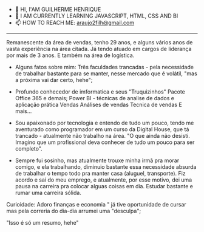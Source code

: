 - 👋 HI, I'AM GUILHERME HENRIQUE
- 🌱 I AM CURRENTLY LEARNING JAVASCRIPT, HTML, CSS AND BI 
- 📫 HOW TO REACH ME: araujo2filh@gmail.com

-------------------------------------------------------------------------------------------------------------------------------------------
Remanescente da área de vendas, tenho 29 anos, e alguns vários anos de vasta experiência na área citada. Já tendo atuado em cargos de liderança por mais de 3 anos. E também na área de logística. 

- Alguns fatos sobre mim:
Três faculdades trancadas - pela necessidade de trabalhar bastante para se manter, nesse mercado que é volátil, "mas a próxima vai dar certo, hehe";

- Profundo conhecedor de imformatica e seus "Truquizinhos" 
Pacote Office 365 e demais;
Power BI - técnicas de analise de dados e aplicação prática 
Vendas 
Análises de vendas
Tecnica de vendas
E mais...

- Sou apaixonado por tecnologia e entendo de tudo um pouco, tendo me aventurado como programador em um curso da Digital House, que tá trancado - atualmente não trabalho na área.
"O que ainda não desisti. Imagino que um profissional deva conhecer de tudo um pouco para ser completo".

- Sempre fui sosinho, mas atualmente trouxe minha irmã pra morar comigo, e ela trabalhando, diminuio bastante essa necessidade absurda de trabalhar o tempo todo pra manter casa (aluguel, transporte). Fiz acordo e saí do meu emprego, e atualmente, por esse motivo, dei uma pausa na carreira pra colocar alguas coisas em dia. Estudar bastante e rumar uma carreira sólida.

Curioidade: Adoro finanças e economia " já tive oportunidade de cursar mas pela correria do dia-dia arrumei uma "desculpa";

"Isso é só um resumo, hehe" 
